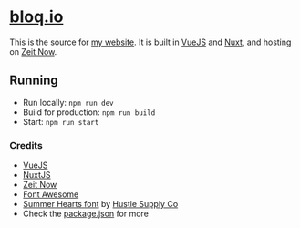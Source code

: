 # [bloq.io](https://bloq.io)
This is the source for [my website](1). It is built in [VueJS](2) and [Nuxt](3), and hosting on [Zeit Now](4).

## Running

* Run locally: `npm run dev`
* Build for production: `npm run build`
* Start: `npm run start`

### Credits
* [VueJS](2)
* [NuxtJS](3)
* [Zeit Now](4)
* [Font Awesome](5)
* [Summer Hearts font](6) by [Hustle Supply Co](7)
* Check the [package.json](8) for more

[1]: https://bloq.io/
[2]: https://vuejs.org/
[3]: https://nuxtjs.org/
[4]: https://zeit.co/now
[5]: https://fontawesome.com/
[6]: https://creativemarket.com/hustlesupplyco/634184-Greenstone-Script-%2850-off%29
[7]: https://creativemarket.com/hustlesupplyco
[8]: package.json
